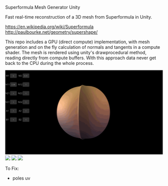 Superformula Mesh Generator Unity

Fast real-time reconstruction of a 3D mesh from Superformula in Unity.

https://en.wikipedia.org/wiki/Superformula
http://paulbourke.net/geometry/supershape/

This repo includes a GPU (direct compute) implementation, with mesh generation and on the fly calculation of normals and tangents in a compute shader. The mesh is rendered using unity's drawprocedural method, reading directly from compute buffers. With this approach data never get back to the CPU during the whole process.

![](StreamingAssets/gifs/sf3d1.gif)
![](StreamingAssets/gifs/sf3d2.gif)
![](StreamingAssets/gifs/sf3d3.gif)
![](StreamingAssets/gifs/sf3d5.gif)

To Fix:
- poles uv
